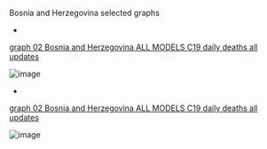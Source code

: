 Bosnia and Herzegovina selected graphs

*

[graph 02 Bosnia and Herzegovina ALL MODELS C19 daily deaths all updates]()

![image](https://github.com/pourmalek/CovidLongitudinal/assets/30849720/d3adf191-3d65-4672-a536-4207f2d0d86d)

*

[graph 02 Bosnia and Herzegovina ALL MODELS C19 daily deaths all updates]()

![image](https://github.com/pourmalek/CovidLongitudinal/assets/30849720/ce18c33c-c861-4cce-bfda-3c7c1cff4b14)

